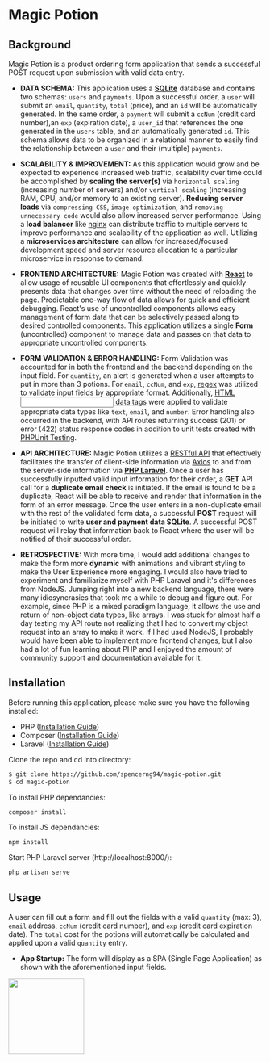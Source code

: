 # Magic Potion 

## Background

Magic Potion is a product ordering form application that sends a successful POST request upon submission with valid data entry. 

* **DATA SCHEMA:** This application uses a [**SQLite**](https://www.sqlite.org/index.html "SQLite") database and contains two schemas: `users` and `payments`. Upon a successful order, a `user` will submit an `email`, `quantity`, `total` (price), and an `id` will be automatically generated. In the same order, a `payment` will submit a `ccNum` (credit card number),an `exp` (expiration date), a `user_id` that references the one generated in the `users` table, and an automatically generated `id`. This schema allows data to be organized in a relational manner to easily find the relationship between a `user` and their (multiple) `payments`.

* **SCALABILITY & IMPROVEMENT:** As this application would grow and be expected to experience increased web traffic, scalability over time could be accomplished by **scaling the server(s)** via `horizontal scaling` (increasing number of servers) and/or `vertical scaling` (increasing RAM, CPU, and/or memory to an existing server). **Reducing server loads** via `compressing CSS`, `image optimization`, and `removing unnecessary code` would also allow increased server performance. Using a **load balancer** like [nginx](http://nginx.org/en/docs/http/load_balancing.html#:~:text=It%20is%20possible%20to%20use,of%20web%20applications%20with%20nginx. "nginx") can distribute traffic to multiple servers to improve performance and scalability of the application as well. Utilizing a **microservices architecture** can allow for increased/focused development speed and server resource allocation to a particular microservice in response to demand. 

* **FRONTEND ARCHITECTURE:** Magic Potion was created with [**React**](https://reactjs.org/docs/getting-started.html "React") to allow usage of reusable UI components that effortlessly and quickly presents data that changes over time without the need of reloading the page. Predictable one-way flow of data allows for quick and efficient debugging. React's use of uncontrolled components allows easy management of form data that can be selectively passed along to desired controlled components. This application utilizes a single **Form** (uncontrolled) component to manage data and passes on that data to appropriate uncontrolled components. 

* **FORM VALIDATION & ERROR HANDLING:** Form Validation was accounted for in both the frontend and the backend depending on the input field. For `quantity`, an alert is generated when a user attempts to put in more than 3 potions. For `email`, `ccNum`, and `exp`, [regex](https://www.regular-expressions.info/ "Regular-Expressions Info") was utilized to validate input fields by appropriate format. Additionally, [HTML <input> data tags](https://www.w3schools.com/tags/tag_input.asp "HTML <input> tag") were applied to validate appropriate data types like `text`, `email`, and `number`. Error handling also occurred in the backend, with API routes returning success (201) or error (422) status response codes in addition to unit tests created with [PHPUnit Testing](https://phpunit.de/ "PHPUnit"). 

* **API ARCHITECTURE:** Magic Potion utilizes a [RESTful API](https://restfulapi.net/ "REST API") that effectively facilitates the transfer of client-side information via [Axios](https://www.axios.com/ "Axios") to and from the server-side information via [**PHP Laravel**](https://laravel.com/ "PHP Laravel"). Once a user has successfully inputted valid input information for their order, a **GET** API call for a **duplicate email check** is initiated. If the email is found to be a duplicate, React will be able to receive and render that information in the form of an error message. Once the user enters in a non-duplicate email with the rest of the validated form data, a successful **POST** request will be initiated to write **user and payment data SQLite**. A successful POST request will relay that information back to React where the user will be notified of their successful order.

* **RETROSPECTIVE:** With more time, I would add additional changes to make the form more **dynamic** with animations and vibrant styling to make the User Experience more engaging. I would also have tried to experiment and familiarize myself with PHP Laravel and it's differences from NodeJS. Jumping right into a new backend language, there were many idiosyncrasies that took me a while to debug and figure out. For example, since PHP is a mixed paradigm language, it allows the use and return of non-object data types, like arrays. I was stuck for almost half a day testing my API route not realizing that I had to convert my object request into an array to make it work. If I had used NodeJS, I probably would have been able to implement more frontend changes, but I also had a lot of fun learning about PHP and I enjoyed the amount of community support and documentation available for it.

## Installation

Before running this application, please make sure you have the following installed:

- PHP ([Installation Guide](https://www.php.net/manual/en/install.php))
- Composer ([Installation Guide](https://getcomposer.org/doc/00-intro.md))
- Laravel ([Installation Guide](https://laravel.com/docs/5.8))

Clone the repo and cd into directory:

```bash
$ git clone https://github.com/spencerng94/magic-potion.git
$ cd magic-potion
```

To install PHP dependancies:

```bash
composer install
```

To install JS dependancies:
```bash
npm install
```

Start PHP Laravel server (http://localhost:8000/):
```bash
php artisan serve
```

## Usage 

A user can fill out a form and fill out the fields with a valid `quantity` (max: 3), `email` address, `ccNum` (credit card number), and `exp` (credit card expiration date). The `total` cost for the potions will automatically be calculated and applied upon a valid `quantity` entry.

- **App Startup:** The form will display as a SPA (Single Page Application) as shown with the aforementioned input fields. 
<p alight="right">
 <img width="150" src="https://magic-potion-bucket.s3-us-west-1.amazonaws.com/Errors.png"/>
</p>
